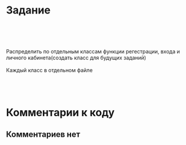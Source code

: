 <h1> Задание</h1>
<br></br>
<br></br>
Распределить по отдельным классам функции регестрации, входа и личного кабинета(создать класс для будущих заданий)
<br></br>
Каждый класс в отдельном файле
<br></br>
<br></br>
<h1> Комментарии к коду</h1>
<h2>Комментариев нет</h2>
